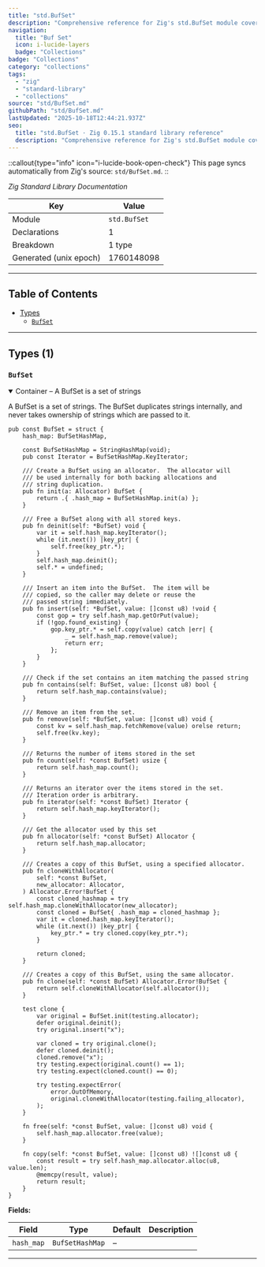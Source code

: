 ```yaml
---
title: "std.BufSet"
description: "Comprehensive reference for Zig's std.BufSet module covering collections and data-structure utilities."
navigation:
  title: "Buf Set"
  icon: i-lucide-layers
  badge: "Collections"
badge: "Collections"
category: "collections"
tags:
  - "zig"
  - "standard-library"
  - "collections"
source: "std/BufSet.md"
githubPath: "std/BufSet.md"
lastUpdated: "2025-10-18T12:44:21.937Z"
seo:
  title: "std.BufSet · Zig 0.15.1 standard library reference"
  description: "Comprehensive reference for Zig's std.BufSet module covering collections and data-structure utilities."
---
```

::callout{type="info" icon="i-lucide-book-open-check"}
This page syncs automatically from Zig's source: `std/BufSet.md`.
::

*Zig Standard Library Documentation*

| Key | Value |
| --- | --- |
| Module | `std.BufSet` |
| Declarations | 1 |
| Breakdown | 1 type |
| Generated (unix epoch) | 1760148098 |

---

## Table of Contents

- [Types](#types)
  - [`BufSet`](#type-bufset)

---

## Types (1)

### <a id="type-bufset"></a>`BufSet`

<details class="declaration-card" open>
<summary>Container – A BufSet is a set of strings</summary>

A BufSet is a set of strings.  The BufSet duplicates
strings internally, and never takes ownership of strings
which are passed to it.

```zig
pub const BufSet = struct {
    hash_map: BufSetHashMap,

    const BufSetHashMap = StringHashMap(void);
    pub const Iterator = BufSetHashMap.KeyIterator;

    /// Create a BufSet using an allocator.  The allocator will
    /// be used internally for both backing allocations and
    /// string duplication.
    pub fn init(a: Allocator) BufSet {
        return .{ .hash_map = BufSetHashMap.init(a) };
    }

    /// Free a BufSet along with all stored keys.
    pub fn deinit(self: *BufSet) void {
        var it = self.hash_map.keyIterator();
        while (it.next()) |key_ptr| {
            self.free(key_ptr.*);
        }
        self.hash_map.deinit();
        self.* = undefined;
    }

    /// Insert an item into the BufSet.  The item will be
    /// copied, so the caller may delete or reuse the
    /// passed string immediately.
    pub fn insert(self: *BufSet, value: []const u8) !void {
        const gop = try self.hash_map.getOrPut(value);
        if (!gop.found_existing) {
            gop.key_ptr.* = self.copy(value) catch |err| {
                _ = self.hash_map.remove(value);
                return err;
            };
        }
    }

    /// Check if the set contains an item matching the passed string
    pub fn contains(self: BufSet, value: []const u8) bool {
        return self.hash_map.contains(value);
    }

    /// Remove an item from the set.
    pub fn remove(self: *BufSet, value: []const u8) void {
        const kv = self.hash_map.fetchRemove(value) orelse return;
        self.free(kv.key);
    }

    /// Returns the number of items stored in the set
    pub fn count(self: *const BufSet) usize {
        return self.hash_map.count();
    }

    /// Returns an iterator over the items stored in the set.
    /// Iteration order is arbitrary.
    pub fn iterator(self: *const BufSet) Iterator {
        return self.hash_map.keyIterator();
    }

    /// Get the allocator used by this set
    pub fn allocator(self: *const BufSet) Allocator {
        return self.hash_map.allocator;
    }

    /// Creates a copy of this BufSet, using a specified allocator.
    pub fn cloneWithAllocator(
        self: *const BufSet,
        new_allocator: Allocator,
    ) Allocator.Error!BufSet {
        const cloned_hashmap = try self.hash_map.cloneWithAllocator(new_allocator);
        const cloned = BufSet{ .hash_map = cloned_hashmap };
        var it = cloned.hash_map.keyIterator();
        while (it.next()) |key_ptr| {
            key_ptr.* = try cloned.copy(key_ptr.*);
        }

        return cloned;
    }

    /// Creates a copy of this BufSet, using the same allocator.
    pub fn clone(self: *const BufSet) Allocator.Error!BufSet {
        return self.cloneWithAllocator(self.allocator());
    }

    test clone {
        var original = BufSet.init(testing.allocator);
        defer original.deinit();
        try original.insert("x");

        var cloned = try original.clone();
        defer cloned.deinit();
        cloned.remove("x");
        try testing.expect(original.count() == 1);
        try testing.expect(cloned.count() == 0);

        try testing.expectError(
            error.OutOfMemory,
            original.cloneWithAllocator(testing.failing_allocator),
        );
    }

    fn free(self: *const BufSet, value: []const u8) void {
        self.hash_map.allocator.free(value);
    }

    fn copy(self: *const BufSet, value: []const u8) ![]const u8 {
        const result = try self.hash_map.allocator.alloc(u8, value.len);
        @memcpy(result, value);
        return result;
    }
}
```

**Fields:**

| Field | Type | Default | Description |
|-------|------|---------|-------------|
| `hash_map` | `BufSetHashMap` | – | |

</details>

---


